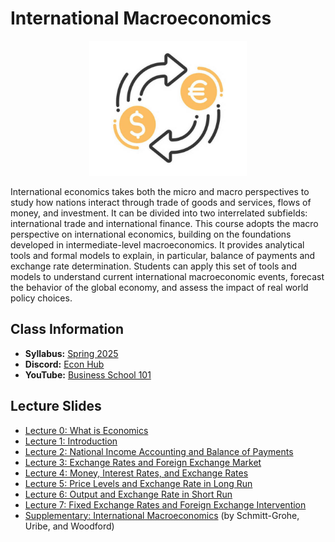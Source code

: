 # International Macroeconomics

<p align="center">
  <img src="e4310.jpg" alt="awww" width="50%" height="50%">
</p>

International economics takes both the micro and macro perspectives to study how nations interact through trade of goods and services, flows of money, and investment. It can be divided into two interrelated subfields: international trade and international finance. This course adopts the macro perspective on international economics, building on the foundations developed in intermediate-level macroeconomics. It provides analytical tools and formal models to explain, in particular, balance of payments and exchange rate determination. Students can apply this set of tools and models to understand current international macroeconomic events, forecast the behavior of the global economy, and assess the impact of real world policy choices.

## Class Information

* **Syllabus:** [Spring 2025](/pdf/E4310syllabus.pdf)
* **Discord:** [Econ Hub](https://discord.gg/SsrNPEeP2P)
* **YouTube:** [Business School 101](https://www.youtube.com/@BusinessSchool101)

## Lecture Slides

* [Lecture 0: What is Economics](/pdf/E3120Slides0.pdf)
* [Lecture 1: Introduction](/pdf/Openlec1.pdf)
* [Lecture 2: National Income Accounting and Balance of Payments](/pdf/Openlec2.pdf)
* [Lecture 3: Exchange Rates and Foreign Exchange Market](/pdf/E4310lec3.pdf)
* [Lecture 4: Money, Interest Rates, and Exchange Rates](/pdf/E4310lec4.pdf)
* [Lecture 5: Price Levels and Exchange Rate in Long Run](/pdf/E4310lec5.pdf)
* [Lecture 6: Output and Exchange Rate in Short Run](/pdf/E4310lec6.pdf)
* [Lecture 7: Fixed Exchange Rates and Foreign Exchange Intervention](/pdf/E4310lec7.pdf)
* [Supplementary: International Macroeconomics](http://www.columbia.edu/~mu2166/UIM/) (by Schmitt-Grohe, Uribe, and Woodford)

